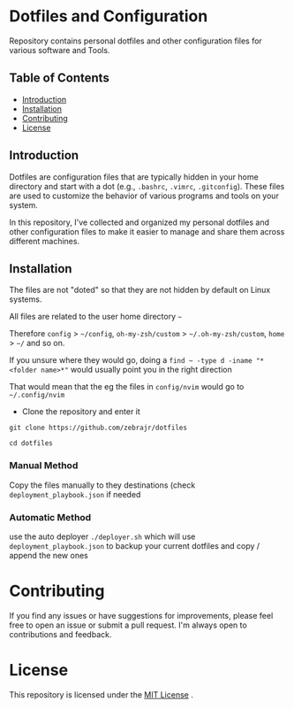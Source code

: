 # Dotfiles and Configuration

Repository contains personal dotfiles and other configuration files for various software and Tools.

## Table of Contents

- [Introduction](#introduction)
- [Installation](#installation)
- [Contributing](#contributing)
- [License](#license)

## Introduction
Dotfiles are configuration files that are typically hidden in your home directory and start with a dot (e.g., `.bashrc`, `.vimrc`, `.gitconfig`). These files are used to customize the behavior of various programs and tools on your system.

In this repository, I've collected and organized my personal dotfiles and other configuration files to make it easier to manage and share them across different machines.

## Installation 

The files are not "doted" so that they are not hidden by default on Linux systems.

All files are related to the user home directory `~`

Therefore `config` > `~/config`, `oh-my-zsh/custom` > `~/.oh-my-zsh/custom`, `home` > `~/` and so on.

If you unsure where they would go, doing a `find ~ -type d -iname "*<folder name>*"` would usually point you in the right direction

That would mean that the eg the files in `config/nvim` would go to `~/.config/nvim`

- Clone the repository and enter it
```
git clone https://github.com/zebrajr/dotfiles

cd dotfiles
```
 ### Manual Method
 
 Copy the files manually to they destinations (check `deployment_playbook.json` if needed
 
 ### Automatic Method
 
use the auto deployer `./deployer.sh` which will use `deployment_playbook.json` to backup your current dotfiles and copy / append the new ones

# Contributing
If you find any issues or have suggestions for improvements, please feel free to open an issue or submit a pull request. I'm always open to contributions and feedback.

# License
This repository is licensed under the [MIT License](https://mit-license.org/) .
